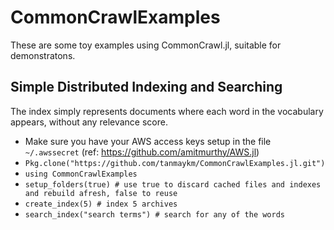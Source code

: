 # CommonCrawlExamples

These are some toy examples using CommonCrawl.jl, suitable for demonstratons.

## Simple Distributed Indexing and Searching

The index simply represents documents where each word in the vocabulary appears, without any relevance score.

- Make sure you have your AWS access keys setup in the file `~/.awssecret` (ref: https://github.com/amitmurthy/AWS.jl)
- `Pkg.clone("https://github.com/tanmaykm/CommonCrawlExamples.jl.git")`
- `using CommonCrawlExamples`
- `setup_folders(true) # use true to discard cached files and indexes and rebuild afresh, false to reuse`
- `create_index(5) # index 5 archives`
- `search_index("search terms") # search for any of the words`
